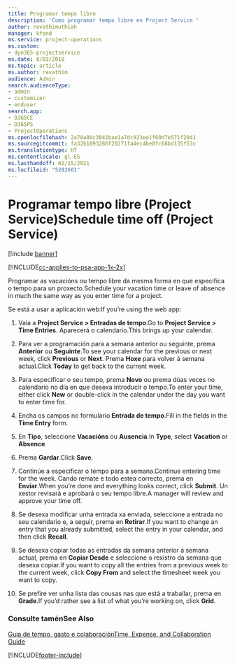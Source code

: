```yaml
---
title: Programar tempo libre
description: 'Como programar tempo libre en Project Service '
author: revathimuthiah
manager: kfend
ms.service: project-operations
ms.custom:
- dyn365-projectservice
ms.date: 8/03/2018
ms.topic: article
ms.author: revathim
audience: Admin
search.audienceType:
- admin
- customizer
- enduser
search.app:
- D365CE
- D365PS
- ProjectOperations
ms.openlocfilehash: 2a78a80c3841bae1a7dc923ee1f60d7e571f2041
ms.sourcegitcommit: fa32b1893286f20271fa4ec4be8fc68bd135f53c
ms.translationtype: HT
ms.contentlocale: gl-ES
ms.lasthandoff: 02/15/2021
ms.locfileid: "5282601"
---
```

# <a name="schedule-time-off-project-service"></a><span data-ttu-id="ea719-103">Programar tempo libre (Project Service)</span><span class="sxs-lookup"><span data-stu-id="ea719-103">Schedule time off (Project Service)</span></span>

[!include [banner](../includes/psa-now-project-operations.md)]

[!INCLUDE[cc-applies-to-psa-app-1x-2x](../includes/cc-applies-to-psa-app-1x-2x.md)]

<span data-ttu-id="ea719-104">Programar as vacacións ou tempo libre da mesma forma en que especifica o tempo para un proxecto.</span><span class="sxs-lookup"><span data-stu-id="ea719-104">Schedule your vacation time or leave of absence in much the same way as you enter time for a project.</span></span>  
  
 <span data-ttu-id="ea719-105">Se está a usar a aplicación web:</span><span class="sxs-lookup"><span data-stu-id="ea719-105">If you’re using the web app:</span></span>  
  
1.  <span data-ttu-id="ea719-106">Vaia a **Project Service > Entradas de tempo**.</span><span class="sxs-lookup"><span data-stu-id="ea719-106">Go to **Project Service > Time Entries**.</span></span> <span data-ttu-id="ea719-107">Aparecerá o calendario.</span><span class="sxs-lookup"><span data-stu-id="ea719-107">This brings up your calendar.</span></span>  
  
2.  <span data-ttu-id="ea719-108">Para ver a programación para a semana anterior ou seguinte, prema **Anterior** ou **Seguinte**.</span><span class="sxs-lookup"><span data-stu-id="ea719-108">To see your calendar for the previous or next week, click **Previous** or **Next**.</span></span> <span data-ttu-id="ea719-109">Prema **Hoxe** para volver á semana actual.</span><span class="sxs-lookup"><span data-stu-id="ea719-109">Click **Today** to get back to the current week.</span></span>  
  
3.  <span data-ttu-id="ea719-110">Para especificar o seu tempo, prema **Novo** ou prema dúas veces no calendario no día en que desexa introducir o tempo.</span><span class="sxs-lookup"><span data-stu-id="ea719-110">To enter your time, either click **New** or double-click in the calendar under the day you want to enter time for.</span></span>  
  
4.  <span data-ttu-id="ea719-111">Encha os campos no formulario **Entrada de tempo**.</span><span class="sxs-lookup"><span data-stu-id="ea719-111">Fill in the fields in the **Time Entry** form.</span></span>  
  
5.  <span data-ttu-id="ea719-112">En **Tipo**, seleccione **Vacacións** ou **Ausencia**.</span><span class="sxs-lookup"><span data-stu-id="ea719-112">In **Type**, select **Vacation** or **Absence**.</span></span>  
  
6.  <span data-ttu-id="ea719-113">Prema **Gardar**.</span><span class="sxs-lookup"><span data-stu-id="ea719-113">Click **Save**.</span></span>  
  
7.  <span data-ttu-id="ea719-114">Continúe a especificar o tempo para a semana.</span><span class="sxs-lookup"><span data-stu-id="ea719-114">Continue entering time for the week.</span></span> <span data-ttu-id="ea719-115">Cando remate e todo estea correcto, prema en **Enviar**.</span><span class="sxs-lookup"><span data-stu-id="ea719-115">When you’re done and everything looks correct, click **Submit**.</span></span> <span data-ttu-id="ea719-116">Un xestor revisará e aprobará o seu tempo libre.</span><span class="sxs-lookup"><span data-stu-id="ea719-116">A manager will review and approve your time off.</span></span>  
  
8.  <span data-ttu-id="ea719-117">Se desexa modificar unha entrada xa enviada, seleccione a entrada no seu calendario e, a seguir, prema en **Retirar**.</span><span class="sxs-lookup"><span data-stu-id="ea719-117">If you want to change an entry that you already submitted, select the entry in your calendar, and then click **Recall**.</span></span>  
  
9. <span data-ttu-id="ea719-118">Se desexa copiar todas as entradas da semana anterior á semana actual, prema en **Copiar Desde** e seleccione o rexistro da semana que desexa copiar.</span><span class="sxs-lookup"><span data-stu-id="ea719-118">If you want to copy all the entries from a previous week to the current week, click **Copy From** and select the timesheet week you want to copy.</span></span>  
  
10. <span data-ttu-id="ea719-119">Se prefire ver unha lista das cousas nas que está a traballar, prema en **Grade**.</span><span class="sxs-lookup"><span data-stu-id="ea719-119">If you’d rather see a list of what you’re working on, click **Grid**.</span></span>  
  
### <a name="see-also"></a><span data-ttu-id="ea719-120">Consulte tamén</span><span class="sxs-lookup"><span data-stu-id="ea719-120">See Also</span></span>  
 [<span data-ttu-id="ea719-121">Guía de tempo, gasto e colaboración</span><span class="sxs-lookup"><span data-stu-id="ea719-121">Time, Expense, and Collaboration Guide</span></span>](../psa/time-expense-collaboration-guide.md)


[!INCLUDE[footer-include](../includes/footer-banner.md)]